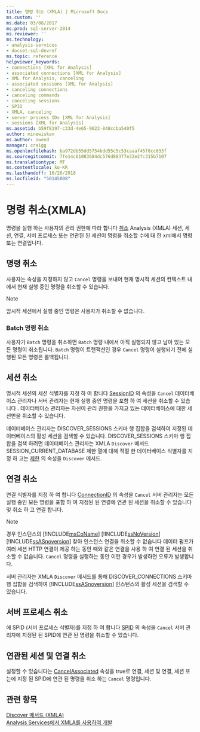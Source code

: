 ```yaml
---
title: 명령 취소 (XMLA) | Microsoft Docs
ms.custom: ''
ms.date: 03/08/2017
ms.prod: sql-server-2014
ms.reviewer: ''
ms.technology:
- analysis-services
- docset-sql-devref
ms.topic: reference
helpviewer_keywords:
- connections [XML for Analysis]
- associated connections [XML for Analysis]
- XML for Analysis, canceling
- associated sessions [XML for Analysis]
- canceling connections
- canceling commands
- canceling sessions
- SPID
- XMLA, canceling
- server process IDs [XML for Analysis]
- sessions [XML for Analysis]
ms.assetid: b59f8197-c33d-4e65-9022-848ccba540f5
author: minewiskan
ms.author: owend
manager: craigg
ms.openlocfilehash: ba972db55dd5754bdd55c5c53caaaf45f8cc033f
ms.sourcegitcommit: 7fe14c61083684dc576d88377e32e2fc315b7107
ms.translationtype: MT
ms.contentlocale: ko-KR
ms.lasthandoff: 10/26/2018
ms.locfileid: "50145008"
---
```

# <a name="canceling-commands-xmla"></a>명령 취소(XMLA)
  명령을 실행 하는 사용자의 관리 권한에 따라 합니다 [취소](https://docs.microsoft.com/bi-reference/xmla/xml-elements-commands/cancel-element-xmla) Analysis (XMLA) 세션, 세션, 연결, 서버 프로세스 또는 연관된 된 세션이 명령을 취소할 수에 대 한 xml에서 명령 또는 연결입니다.  
  
## <a name="canceling-commands"></a>명령 취소  
 사용자는 속성을 지정하지 않고 `Cancel` 명령을 보내어 현재 명시적 세션의 컨텍스트 내에서 현재 실행 중인 명령을 취소할 수 있습니다.  
  
> [!NOTE]  
>  암시적 세션에서 실행 중인 명령은 사용자가 취소할 수 없습니다.  
  
### <a name="canceling-batch-commands"></a>Batch 명령 취소  
 사용자가 `Batch` 명령을 취소하면 `Batch` 명령 내에서 아직 실행되지 않고 남아 있는 모든 명령이 취소됩니다. `Batch` 명령이 트랜잭션인 경우 `Cancel` 명령이 실행되기 전에 실행된 모든 명령은 롤백됩니다.  
  
## <a name="canceling-sessions"></a>세션 취소  
 명시적 세션의 세션 식별자를 지정 하 여 합니다 [SessionID](https://docs.microsoft.com/bi-reference/xmla/xml-elements-properties/id-element-xmla) 의 속성을 `Cancel` 데이터베이스 관리자나 서버 관리자는 현재 실행 중인 명령을 포함 하 여 세션을 취소할 수 있습니다 . 데이터베이스 관리자는 자신이 관리 권한을 가지고 있는 데이터베이스에 대한 세션만을 취소할 수 있습니다.  
  
 데이터베이스 관리자는 DISCOVER_SESSIONS 스키마 행 집합을 검색하여 지정된 데이터베이스의 활성 세션을 검색할 수 있습니다. DISCOVER_SESSIONS 스키마 행 집합을 검색 하려면 데이터베이스 관리자는 XMLA `Discover` 메서드 SESSION_CURRENT_DATABASE 제한 열에 대해 적절 한 데이터베이스 식별자를 지정 하 고는 [제한](https://docs.microsoft.com/bi-reference/xmla/xml-elements-properties/restrictions-element-xmla) 의 속성을 `Discover` 메서드.  
  
## <a name="canceling-connections"></a>연결 취소  
 연결 식별자를 지정 하 여 합니다 [ConnectionID](https://docs.microsoft.com/bi-reference/xmla/xml-elements-properties/connectionid-element-xmla) 의 속성을 `Cancel` 서버 관리자는 모든 실행 중인 모든 명령을 포함 하 여 지정된 된 연결에 연관 된 세션을 취소할 수 있습니다 및 취소 하 고 연결 합니다.  
  
> [!NOTE]  
>  경우 인스턴스의 [!INCLUDE[msCoName](../../includes/msconame-md.md)] [!INCLUDE[ssNoVersion](../../includes/ssnoversion-md.md)] [!INCLUDE[ssASnoversion](../../includes/ssasnoversion-md.md)] 찾아 인스턴스 연결을 취소할 수 없습니다 데이터 펌프가 여러 세션 HTTP 연결이 제공 하는 동안 때와 같은 연결을 사용 하 여 연결 된 세션을 취소할 수 없습니다. `Cancel` 명령을 실행하는 동안 이런 경우가 발생하면 오류가 발생합니다.  
  
 서버 관리자는 XMLA `Discover` 메서드를 통해 DISCOVER_CONNECTIONS 스키마 행 집합을 검색하여 [!INCLUDE[ssASnoversion](../../includes/ssasnoversion-md.md)] 인스턴스의 활성 세션을 검색할 수 있습니다.  
  
## <a name="canceling-server-processes"></a>서버 프로세스 취소  
 에 SPID (서버 프로세스 식별자)를 지정 하 여 합니다 [SPID](https://docs.microsoft.com/bi-reference/xmla/xml-elements-properties/id-element-xmla) 의 속성을 `Cancel` 서버 관리자에 지정된 된 SPID에 연관 된 명령을 취소할 수 있습니다.  
  
## <a name="canceling-associated-sessions-and-connections"></a>연관된 세션 및 연결 취소  
 설정할 수 있습니다는 [CancelAssociated](https://docs.microsoft.com/bi-reference/xmla/xml-elements-properties/cancelassociated-element-xmla) 속성을 true로 연결, 세션 및 연결, 세션 또는에 지정 된 SPID에 연관 된 명령을 취소 하는 `Cancel` 명령입니다.  
  
## <a name="see-also"></a>관련 항목  
 [Discover 메서드 &#40;XMLA&#41;](https://docs.microsoft.com/bi-reference/xmla/xml-elements-methods-discover)   
 [Analysis Services에서 XMLA를 사용하여 개발](developing-with-xmla-in-analysis-services.md)  
  
  
